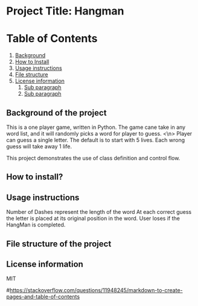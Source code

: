 # Project Title: Hangman
#    Table of Contents
1. [Background](#background)
2. [How to Install](#install)
3. [Usage instructions](#usage)
4. [File structure](#file_structure) 
5. [License information](#license) 
   1. [Sub paragraph](#subparagraph1)
   2. [Sub paragraph](#subparagraph2)


##   Background of the project <a name="background"></a>
This is a one player game, written in Python. The game cane take in any word list, and it will randomly picks a word for player to guess. <\n> 
Player can guess a single letter. The default is to start with 5 lives. Each wrong guess will take away 1 life. 

This project demonstrates the use of class definition and control flow.  

##    How to install? <a name="install"></a>

##    Usage instructions <a name="usage"></a>
Number of Dashes represent the length of the word
At each correct guess the letter is placed at its original position in the word.
User loses if the HangMan is completed.
##    File structure of the project <a name="file_structure"></a>

##    License information <a name="license"></a>
MIT

#https://stackoverflow.com/questions/11948245/markdown-to-create-pages-and-table-of-contents
